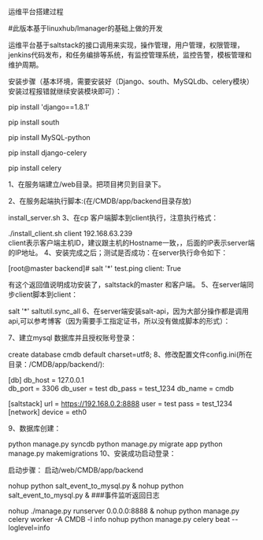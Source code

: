运维平台搭建过程

#此版本基于linuxhub/lmanager的基础上做的开发

运维平台基于saltstack的接口调用来实现，操作管理，用户管理，权限管理，jenkins代码发布，和任务编排等系统，有监控管理系统，监控告警，模板管理和维护周期。

安装步骤（基本环境，需要安装好（Django、south、MySQLdb、celery模块）安装过程报错就继续安装模块即可）：

pip install 'django==1.8.1'

pip install south

pip install MySQL-python

pip install django-celery

pip install celery

1、在服务端建立/web目录。把项目拷贝到目录下。

2、在服务起端执行脚本:(在/CMDB/app/backend目录存放)

install_server.sh
3、在cp 客户端脚本到client执行，注意执行格式：

./install_client.sh client 192.168.63.239     
client表示客户端主机ID，建议跟主机的Hostname一致，，后面的IP表示server端的IP地址。
4、安装完成之后；测试是否成功：在server执行命令如下：

[root@master backend]# salt '*' test.ping
    client:
        True
        
有这个返回值说明成功安装了，saltstack的master 和客户端。
5、在server端同步client脚本到client：

salt '*' saltutil.sync_all
6、在server端安装salt-api，因为大部分操作都是调用api,可以参考博客（因为需要手工指定证书，所以没有做成脚本的形式）：

7、建立mysql 数据库并且授权账号登录：

create database cmdb default charset=utf8;
8、修改配置文件config.ini(所在目录：/CMDB/app/backend/):

[db]
db_host = 127.0.0.1  
db_port = 3306
db_user = test
db_pass = test_1234
db_name = cmdb

[saltstack]
url = https://192.168.0.2:8888
user = test
pass = test_1234
[network]
device = eth0

9、数据库创建：

python manage.py syncdb
python manage.py migrate app
python manage.py makemigrations
10、安装成功启动登录：

启动步骤：
启动/web/CMDB/app/backend


nohup python salt_event_to_mysql.py &
nohup python salt_event_to_mysql.py &   ###事件监听返回日志

nohup ./manage.py runserver 0.0.0.0:8888 &
nohup python manage.py celery worker -A CMDB -l info
nohup python manage.py celery beat --loglevel=info

